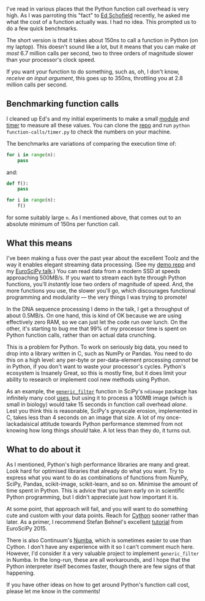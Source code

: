 <!--
.. title: The cost of a Python function call
.. slug: the-cost-of-a-python-function-call
.. date: 2015-12-10 01:04:00
.. tags: Planet SciPy,programming,Python
.. category: 
.. link: 
.. description: 
.. type: text
.. has_math: no
.. status: published
.. wp-status: publish
-->

<html><body><p>I've read in various places that the Python function call overhead is very high. As I was parroting this "fact" to <a href="https://twitter.com/edschofield">Ed Schofield</a> recently, he asked me what the cost of a function actually was. I had no idea. This prompted us to do a few quick benchmarks.

The short version is that it takes about 150ns to call a function in Python (on my laptop). This doesn't sound like a lot, but it means that you can make <em>at most</em> 6.7 million calls per second, two to three orders of magnitude slower than your processor's clock speed.

If you want your function to do something, such as, oh, I don't know, <em>receive an input argument</em>, this goes up to 350ns, throttling you at 2.8 million calls per second.

<!-- TEASER_END -->

</p><h2>Benchmarking function calls</h2>

I cleaned up Ed's and my initial experiments to make a small <a href="https://github.com/jni/performance-tests/blob/master/function-calls/f.py">module</a> and <a href="https://github.com/jni/performance-tests/blob/master/function-calls/timer.py">timer</a> to measure all these values. You can clone the <a href="https://github.com/jni/performance-tests">repo</a> and run <code>python function-calls/timer.py</code> to check the numbers on your machine.

The benchmarks are variations of comparing the execution time of:

```python
for i in range(n):
    pass
```

and:

```python
def f():
    pass

for i in range(n):
    f()
```

for some suitably large <code>n</code>. As I mentioned above, that comes out to an absolute minimum of 150ns per function call.

<h2>What this means</h2>

I've been making a fuss over the past year about the excellent Toolz and the way it enables elegant streaming data processing. (See my <a href="https://github.com/jni/streaming-talk">demo repo</a> and my <a href="https://www.youtube.com/watch?v=cMo4fnCbSPc">EuroSciPy talk</a>.) You can read data from a modern SSD at speeds approaching 500MB/s. If you want to stream each byte through Python functions, you'll <em>instantly</em> lose two orders of magnitude of speed. And, the more functions you use, the slower you'll go, which discourages functional programming and modularity — the very things I was trying to promote!

In the DNA sequence processing I demo in the talk, I get a throughput of about 0.5MB/s. On one hand, this is kind of OK because we are using effectively zero RAM, so we can just let the code run over lunch. On the other, it's starting to bug me that 99% of my processor time is spent on Python function calls, rather than on actual data crunching.

This is a problem for Python. To work on seriously big data, you need to drop into a library written in C, such as NumPy or Pandas. You need to do this on a high level: any per-byte or per-data-element processing <em>cannot</em> be in Python, if you don't want to waste your processor's cycles. Python's ecosystem is Insanely Great, so this is mostly fine, but it does limit your ability to research or implement cool new methods using Python.

As an example, the <a href="http://docs.scipy.org/doc/scipy/reference/generated/scipy.ndimage.filters.generic_filter.html"><code>generic_filter</code></a> function in SciPy's <code>ndimage</code> package has infinitely many cool <a href="http://ilovesymposia.com/2014/06/24/a-clever-use-of-scipys-ndimage-generic_filter-for-n-dimensional-image-processing/">uses</a>, but using it to process a 100MB image (which is small in biology) would take 15 seconds in function call overhead <em>alone</em>. Lest you think this is reasonable, SciPy's greyscale erosion, implemented in C, takes less than 4 seconds on an image that size. A lot of my once-lackadaisical attitude towards Python performance stemmed from not knowing how long things <em>should</em> take. A lot less than they do, it turns out.

<h2>What to do about it</h2>

As I mentioned, Python's high performance libraries are many and great. Look hard for optimised libraries that already do what you want. Try to express what you want to do as combinations of functions from NumPy, SciPy, Pandas, scikit-image, scikit-learn, and so on. Minimise the amount of time spent in Python. This is advice that you learn early on in scientific Python programming, but I didn't appreciate just how important it is.

At some point, that approach will fail, and you will want to do something cute and custom with your data points. Reach for <a href="http://cython.readthedocs.org">Cython</a> sooner rather than later. As a primer, I recommend Stefan Behnel's excellent <a href="https://youtu.be/GmxZfZjEjZo">tutorial</a> from EuroSciPy 2015.

There is also Continuum's <a href="http://numba.pydata.org">Numba</a>, which is sometimes easier to use than Cython. I don't have any experience with it so I can't comment much here. However, I'd consider it a very valuable project to implement <code>generic_filter</code> in Numba.
In the long-run, these are all workarounds, and I hope that the Python interpreter itself becomes faster, though there are few signs of that happening.

If you have other ideas on how to get around Python's function call cost, please let me know in the comments!</body></html>
